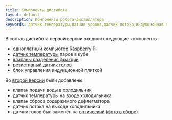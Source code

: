 ```yaml
---
title: Компоненты дистибота
layout: default
description: Компоненты робота-дистиллятора
keywords: датчик температуры,датчик уровня,датчик потока,индукционная плитка,Raspberry Pi
---
```

В состав дистибота первой версии входили следующие компоненты:
* одноплатный компьютер [Raspberry Pi](https://ru.wikipedia.org/wiki/Raspberry_Pi "Raspberry Pi")
* [датчик температуры]({{site.url}}/{{site.project}}/galery/temperature_sensor-ts1513020375.jpg "DS18B20") паров в кубе
* [клапаны разделения фракций]({{site.url}}/{{site.project}}/galery/distibot-3way-valve-20160613_173816-ts1512672060.jpg "блок разделения фракций")
* [резистивный датчик голов]({{site.url}}/{{site.project}}/galery/distibot_heads_sensor-20170218_180512-ts1512672060.jpg "резистивный датчик голов")
* блок управления индукционной плиткой

Во [второй версии]({{site.url}}/{{site.project}}/galery/distibot_ver_2-ts1513008896.jpg "дистибот-2") были добавлены:

* клапан подачи воды в холодильник
* датчик температуры на входе холодильника
* клапан сброса содержимого дефлегматора
* датчик потока на выходе холодильника
* датчик голов был заменён на [оптический]({{site.url}}/{{site.project}}/galery/optical-level-sensor-ts1513020375.jpg "оптический датчик уровня") ([фото в сборе]({{site.url}}/{{site.project}}/galery/distibot_heads_optical_sensor-01-ts1514999010.jpg "оптический датчик голов")).
